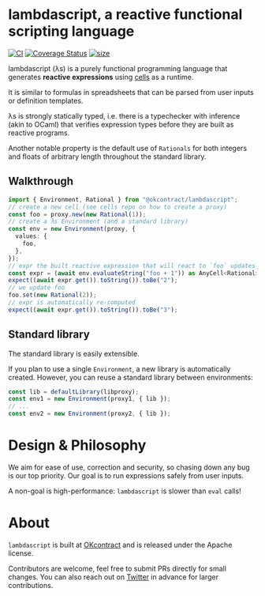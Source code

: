 # lambdascript, a reactive functional scripting language

[![CI](https://github.com/okcontract/lambdascript/actions/workflows/main.yml/badge.svg)](https://github.com/okcontract/lambdascript/actions?query=branch%3Amain++)
[![Coverage Status](https://coveralls.io/repos/github/okcontract/lambdascript/badge.svg?branch=main)](https://coveralls.io/github/okcontract/lambdascript?branch=main)
[![size](https://deno.bundlejs.com/badge?q=@okcontract/lambdascript)](https://bundlephobia.com/package/@okcontract/lambdascript)

lambdascript (λs) is a purely functional programming language that generates
**reactive expressions** using [cells](https://github.com/okcontract/cells) as
a runtime.

It is similar to formulas in spreadsheets that can be parsed from user inputs
or definition templates.

λs is strongly statically typed, i.e. there is a typechecker with inference
(akin to OCaml) that verifies expression types before they are built as
reactive programs.

Another notable property is the default use of `Rationals` for both integers
and floats of arbitrary length throughout the standard library.

## Walkthrough

```ts
import { Environment, Rational } from "@okcontract/lambdascript";
// create a new cell (see cells repo on how to create a proxy)
const foo = proxy.new(new Rational(1));
// create a λs Environment (and a standard library)
const env = new Environment(proxy, {
  values: {
    foo,
  },
});
// expr the built reactive expression that will react to `foo` updates
const expr = (await env.evaluateString("foo + 1")) as AnyCell<Rational>; // λs types are not known to TypeScript
expect((await expr.get()).toString()).toBe("2");
// we update foo
foo.set(new Rational(2));
// expr is automatically re-computed
expect((await expr.get()).toString()).toBe("3");
```

## Standard library

The standard library is easily extensible.

If you plan to use a single `Environment`, a new library is automatically
created. However, you can reuse a standard library between environments:

```ts
const lib = defaultLibrary(libproxy);
const env1 = new Environment(proxy1, { lib });
// ...
const env2 = new Environment(proxy2, { lib });
```

# Design & Philosophy

We aim for ease of use, correction and security, so chasing down any bug is
our top priority. Our goal is to run expressions safely from user inputs.

A non-goal is high-performance: `lambdascript` is slower than `eval` calls!

# About

`lambdascript` is built at [OKcontract](https://okcontract.com) and is
released under the Apache license.

Contributors are welcome, feel free to submit PRs directly for small changes.
You can also reach out on [Twitter](https://x.com/okcontract) in advance for
larger contributions.
